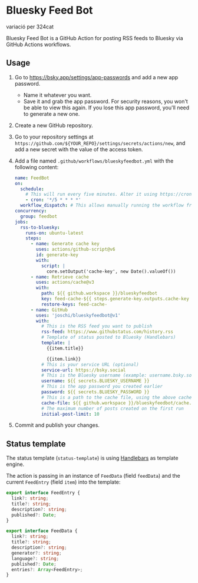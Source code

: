 # Bluesky Feed Bot
variació per 324cat

Bluesky Feed Bot is a GitHub Action for posting RSS feeds to Bluesky via GitHub Actions workflows.

## Usage

1. Go to https://bsky.app/settings/app-passwords and add a new app password.

   - Name it whatever you want.
   - Save it and grab the app password.
     For security reasons, you won't be able to view this again.
     If you lose this app password, you'll need to generate a new one.

2. Create a new GitHub repository.
3. Go to your repository settings at `https://github.com/${YOUR_REPO}/settings/secrets/actions/new`, and add a new
   secret with the value of the access token.
4. Add a file named `.github/workflows/blueskyfeedbot.yml` with the following content:

    ```yaml
    name: FeedBot
    on:
      schedule:
        # This will run every five minutes. Alter it using https://crontab.guru/.
        - cron: '*/5 * * * *'
      workflow_dispatch: # This allows manually running the workflow from the GitHub actions page
    concurrency:
      group: feedbot
    jobs:
      rss-to-bluesky:
        runs-on: ubuntu-latest
        steps:
          - name: Generate cache key
            uses: actions/github-script@v6
            id: generate-key
            with:
              script: |
                core.setOutput('cache-key', new Date().valueOf())
          - name: Retrieve cache
            uses: actions/cache@v3
            with:
              path: ${{ github.workspace }}/blueskyfeedbot
              key: feed-cache-${{ steps.generate-key.outputs.cache-key }}
              restore-keys: feed-cache-
          - name: GitHub
            uses: 'joschi/blueskyfeedbot@v1'
            with:
              # This is the RSS feed you want to publish
              rss-feed: https://www.githubstatus.com/history.rss
              # Template of status posted to Bluesky (Handlebars)
              template: |
                {{item.title}}
    
                {{item.link}}
              # This is your service URL (optional)
              service-url: https://bsky.social
              # This is the Bluesky username (example: username.bsky.social)
              username: ${{ secrets.BLUESKY_USERNAME }}
              # This is the app password you created earlier
              password: ${{ secrets.BLUESKY_PASSWORD }}
              # This is a path to the cache file, using the above cache path
              cache-file: ${{ github.workspace }}/blueskyfeedbot/cache.json
              # The maximum number of posts created on the first run
              initial-post-limit: 10
    ```

5. Commit and publish your changes.

## Status template

The status template (`status-template`) is using [Handlebars](https://handlebarsjs.com/) as template engine.

The action is passing in an instance of `FeedData` (field `feedData`) and the current `FeedEntry` (field `item`) into the template:

```typescript
export interface FeedEntry {
  link?: string;
  title?: string;
  description?: string;
  published?: Date;
}

export interface FeedData {
  link?: string;
  title?: string;
  description?: string;
  generator?: string;
  language?: string;
  published?: Date;
  entries?: Array<FeedEntry>;
}
```
